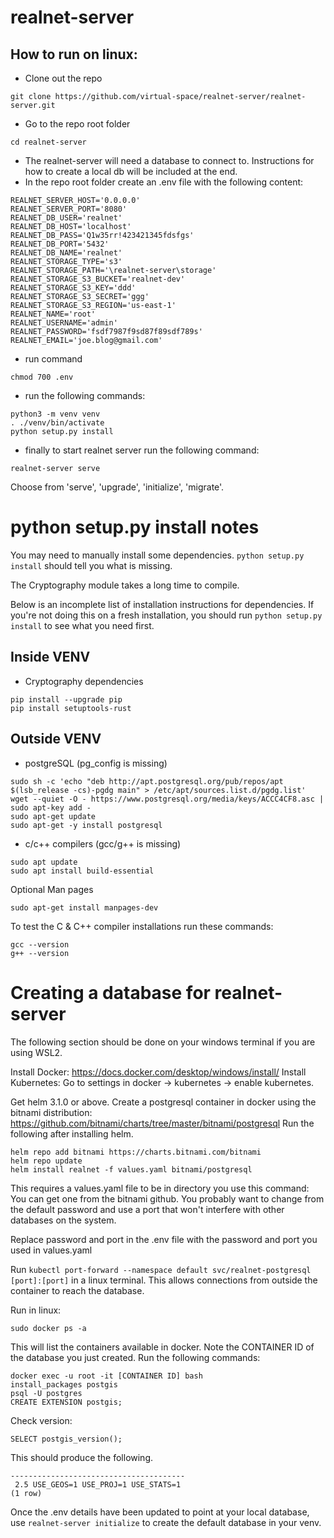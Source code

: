 # realnet-server
## How to run on linux:

- Clone out the repo
```
git clone https://github.com/virtual-space/realnet-server/realnet-server.git
```
- Go to the repo root folder 
```
cd realnet-server
```
- The realnet-server will need a database to connect to. Instructions for how to create a local db will be included at the end.
- In the repo root folder create an .env file with the following content:
```
REALNET_SERVER_HOST='0.0.0.0'
REALNET_SERVER_PORT='8080'
REALNET_DB_USER='realnet'
REALNET_DB_HOST='localhost'
REALNET_DB_PASS='Q1w35rr!423421345fdsfgs'
REALNET_DB_PORT='5432'
REALNET_DB_NAME='realnet'
REALNET_STORAGE_TYPE='s3'
REALNET_STORAGE_PATH='\realnet-server\storage'
REALNET_STORAGE_S3_BUCKET='realnet-dev'
REALNET_STORAGE_S3_KEY='ddd'
REALNET_STORAGE_S3_SECRET='ggg'
REALNET_STORAGE_S3_REGION='us-east-1'
REALNET_NAME='root'
REALNET_USERNAME='admin'
REALNET_PASSWORD='fsdf7987f9sd87f89sdf789s'
REALNET_EMAIL='joe.blog@gmail.com'
```
 
- run command
```
chmod 700 .env
```

- run the following commands:
```
python3 -m venv venv
. ./venv/bin/activate
python setup.py install
```
- finally to start realnet server run the following command:
```
realnet-server serve
```
Choose from 'serve', 'upgrade', 'initialize', 'migrate'.

# python setup.py install notes

You may need to manually install some dependencies. `python setup.py install` should tell you what is missing.

The Cryptography module takes a long time to compile.

Below is an incomplete list of installation instructions for dependencies. If you're not doing this on a fresh installation, you should run `python setup.py install` to see what you need first.

## Inside VENV
- Cryptography dependencies
```
pip install --upgrade pip
pip install setuptools-rust
```
## Outside VENV
- postgreSQL (pg_config is missing)
```
sudo sh -c 'echo "deb http://apt.postgresql.org/pub/repos/apt $(lsb_release -cs)-pgdg main" > /etc/apt/sources.list.d/pgdg.list'
wget --quiet -O - https://www.postgresql.org/media/keys/ACCC4CF8.asc | sudo apt-key add -
sudo apt-get update
sudo apt-get -y install postgresql
```
- c/c++ compilers (gcc/g++ is missing)
```
sudo apt update
sudo apt install build-essential
```
Optional Man pages
```
sudo apt-get install manpages-dev
```
To test the C & C++ compiler installations run these commands:
```
gcc --version
g++ --version
```

# Creating a database for realnet-server
The following section should be done on your windows terminal if you are using WSL2.

Install Docker: https://docs.docker.com/desktop/windows/install/
Install Kubernetes: Go to settings in docker -> kubernetes -> enable kubernetes.

Get helm 3.1.0 or above.
Create a postgresql container in docker using the bitnami distribution: https://github.com/bitnami/charts/tree/master/bitnami/postgresql
Run the following after installing helm.
```
helm repo add bitnami https://charts.bitnami.com/bitnami
helm repo update
helm install realnet -f values.yaml bitnami/postgresql
```
This requires a values.yaml file to be in directory you use this command: You can get one from the bitnami github. You probably want to change from the default password and use a port that won't interfere with other databases on the system.

Replace password and port in the .env file with the password and port you used in values.yaml

Run `kubectl port-forward --namespace default svc/realnet-postgresql [port]:[port]` in a linux terminal. This allows connections from outside the container to reach the database.

Run in linux:
```
sudo docker ps -a
```
This will list the containers available in docker. Note the CONTAINER ID of the database you just created.
Run the following commands:
```
docker exec -u root -it [CONTAINER ID] bash
install_packages postgis
psql -U postgres
CREATE EXTENSION postgis;
```
Check version:
```
SELECT postgis_version();
```
This should produce the following.
```
---------------------------------------
 2.5 USE_GEOS=1 USE_PROJ=1 USE_STATS=1
(1 row)
```
Once the .env details have been updated to point at your local database, use `realnet-server initialize` to create the default database in your venv.